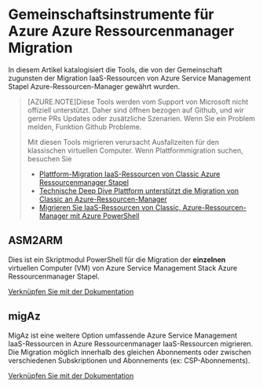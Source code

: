 <properties
    pageTitle="Gemeinschaftsinstrumente für Azure Azure Ressourcenmanager Migration"
    description="In diesem Artikel katalogisiert die Tools, die von der Gemeinschaft zugunsten der Migration IaaS-Ressourcen von Azure Service Management Stapel Azure-Ressourcen-Manager gewährt wurden."
    services="virtual-machines-windows"
    documentationCenter=""
    authors="singhkays"
    manager="timlt"
    editor=""
    tags="azure-resource-manager"/>

<tags
    ms.service="virtual-machines-windows"
    ms.workload="infrastructure-services"
    ms.tgt_pltfrm="vm-windows"
    ms.devlang="na"
    ms.topic="article"
    ms.date="08/29/2016"
    ms.author="singhkay"/>

# <a name="community-tools-for-azure-service-management-to-azure-resource-manager-migration"></a>Gemeinschaftsinstrumente für Azure Azure Ressourcenmanager Migration

In diesem Artikel katalogisiert die Tools, die von der Gemeinschaft zugunsten der Migration IaaS-Ressourcen von Azure Service Management Stapel Azure-Ressourcen-Manager gewährt wurden.

>[AZURE.NOTE]Diese Tools werden vom Support von Microsoft nicht offiziell unterstützt. Daher sind öffnen bezogen auf Github, und wir gerne PRs Updates oder zusätzliche Szenarien. Wenn Sie ein Problem melden, Funktion Github Probleme.
>
> Mit diesen Tools migrieren verursacht Ausfallzeiten für den klassischen virtuellen Computer. Wenn Plattformmigration suchen, besuchen Sie 
>
>- [Plattform-Migration IaaS-Ressourcen von Classic Azure Ressourcenmanager Stapel](./virtual-machines-windows-migration-classic-resource-manager.md)
>- [Technische Deep Dive Plattform unterstützt die Migration von Classic an Azure-Ressourcen-Manager](./virtual-machines-windows-migration-classic-resource-manager-deep-dive.md)
>- [Migrieren Sie IaaS-Ressourcen von Classic, Azure-Ressourcen-Manager mit Azure PowerShell](./virtual-machines-windows-ps-migration-classic-resource-manager.md)

## <a name="asm2arm"></a>ASM2ARM

Dies ist ein Skriptmodul PowerShell für die Migration der **einzelnen** virtuellen Computer (VM) von Azure Service Management Stack Azure Ressourcenmanager Stapel. 

[Verknüpfen Sie mit der Dokumentation](https://github.com/Azure/classic-iaas-resourcemanager-migration/tree/master/asm2arm)

## <a name="migaz"></a>migAz

MigAz ist eine weitere Option umfassende Azure Service Management IaaS-Ressourcen in Azure Ressourcenmanager IaaS-Ressourcen migrieren. Die Migration möglich innerhalb des gleichen Abonnements oder zwischen verschiedenen Subskriptionen und Abonnements (ex: CSP-Abonnements).

[Verknüpfen Sie mit der Dokumentation](https://github.com/Azure/classic-iaas-resourcemanager-migration/tree/master/migaz)
